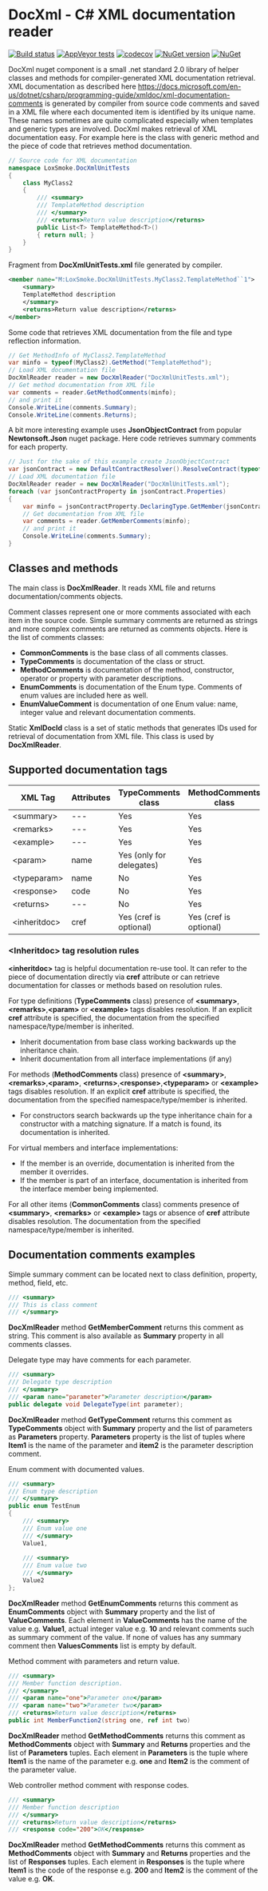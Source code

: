 # DocXml - C# XML documentation reader 

[![Build status](https://ci.appveyor.com/api/projects/status/5dvuk9y8eo6q85n4?svg=true)](https://ci.appveyor.com/project/loxsmoke/docxml-nbx6b) [![AppVeyor tests](https://img.shields.io/appveyor/tests/loxsmoke/docxml-nbx6b.svg)](https://ci.appveyor.com/project/loxsmoke/docxml-nbx6b) [![codecov](https://codecov.io/gh/loxsmoke/docxml/branch/master/graph/badge.svg)](https://codecov.io/gh/loxsmoke/docxml) [![NuGet version](https://badge.fury.io/nu/LoxSmoke.DocXml.svg)](https://badge.fury.io/nu/LoxSmoke.DocXml) [![NuGet](https://img.shields.io/nuget/dt/LoxSmoke.DocXml.svg)](https://www.nuget.org/packages/LoxSmoke.DocXml) 

DocXml nuget component is a small .net standard 2.0 library of helper classes and methods for compiler-generated XML documentation retrieval.
XML documentation as described here https://docs.microsoft.com/en-us/dotnet/csharp/programming-guide/xmldoc/xml-documentation-comments
is generated by compiler from source code comments and saved in a XML file where each
documented item is identified by its unique name. These names sometimes are quite complicated especially
when templates and generic types are involved. DocXml makes retrieval of XML documentation easy. For example
here is the class with generic method and the piece of code that retrieves method documentation.

```csharp
// Source code for XML documentation
namespace LoxSmoke.DocXmlUnitTests
{
    class MyClass2
    {
        /// <summary>
        /// TemplateMethod description
        /// </summary>
        /// <returns>Return value description</returns>
        public List<T> TemplateMethod<T>()
        { return null; }
    }
}
```

Fragment from **DocXmlUnitTests.xml** file generated by compiler.
```xml
<member name="M:LoxSmoke.DocXmlUnitTests.MyClass2.TemplateMethod``1">
    <summary>
    TemplateMethod description
    </summary>
    <returns>Return value description</returns>
</member>
```

Some code that retrieves XML documentation from the file and type reflection information.
```csharp
// Get MethodInfo of MyClass2.TemplateMethod
var minfo = typeof(MyClass2).GetMethod("TemplateMethod");
// Load XML documentation file
DocXmlReader reader = new DocXmlReader("DocXmlUnitTests.xml");
// Get method documentation from XML file
var comments = reader.GetMethodComments(minfo);
// and print it
Console.WriteLine(comments.Summary);
Console.WriteLine(comments.Returns);
```

A bit more interesting example uses **JsonObjectContract** from popular **Newtonsoft.Json** nuget package. Here code retrieves summary comments for each property.
```csharp
// Just for the sake of this example create JsonObjectContract
var jsonContract = new DefaultContractResolver().ResolveContract(typeof(MyClass2)) as JsonObjectContract;
// Load XML documentation file
DocXmlReader reader = new DocXmlReader("DocXmlUnitTests.xml");
foreach (var jsonContractProperty in jsonContract.Properties)
{
    var minfo = jsonContractProperty.DeclaringType.GetMember(jsonContractProperty.UnderlyingName)[0];
    // Get documentation from XML file
    var comments = reader.GetMemberComments(minfo);
    // and print it
    Console.WriteLine(comments.Summary);
}
```

## Classes and methods

The main class is **DocXmlReader**. It reads XML file and returns documentation/comments objects.

Comment classes represent one or more comments associated with each item in the source code. Simple summary 
comments are returned as strings and more complex comments are returned as comments objects. Here is the list of 
comments classes:
* **CommonComments** is the base class of all comments classes.
* **TypeComments** is documentation of the class or struct. 
* **MethodComments** is documentation of the method, constructor, operator or property with parameter descriptions.
* **EnumComments** is documentation of the Enum type. Comments of enum values are included here as well.
* **EnumValueComment** is documentation of one Enum value: name, integer value and relevant documentation comments.

Static **XmlDocId** class is a set of static methods that generates IDs used for retrieval of documentation from 
XML file. This class is used by **DocXmlReader**.   

## Supported documentation tags
 
| XML Tag | Attributes | TypeComments class | MethodComments class | EnumComments class | EnumValueComment class |
|---------|------------|--------------|----------------|--------------|------------------|
| \<summary\> | --- | Yes | Yes | Yes | Yes |
| \<remarks\> | --- | Yes | Yes | Yes | Yes |
| \<example\> | --- | Yes | Yes | Yes | Yes |
| \<param\> | name | Yes (only for delegates) | Yes | No | No |
| \<typeparam\> | name | No | Yes | No | No |
| \<response\> | code | No | Yes | No | No |
| \<returns\> | --- | No | Yes | No | No |
| \<inheritdoc\> | cref | Yes (cref is optional) | Yes (cref is optional) | Yes | Yes |

### \<Inheritdoc\> tag resolution rules

**\<inheritdoc\>** tag is helpful documentation re-use tool. It can refer to the piece of documentation directly via **cref** attribute or can retrieve documentation for classes or methods based on resolution rules.

For type definitions (**TypeComments** class) presence of **\<summary\>**, **\<remarks\>**,**\<param\>** or **\<example\>** tags disables resolution.
If an explicit **cref** attribute is specified, the documentation from the specified namespace/type/member is inherited. 
* Inherit documentation from base class working backwards up the inheritance chain.
* Inherit documentation from all interface implementations (if any) 


For methods (**MethodComments** class) presence of **\<summary\>**, **\<remarks\>**,**\<param\>**, **\<returns\>**,**\<response\>**,**\<typeparam\>** or **\<example\>** tags disables resolution.
If an explicit **cref** attribute is specified, the documentation from the specified namespace/type/member is inherited.
* For constructors search backwards up the type inheritance chain for a constructor with a matching signature. If a match is found, its documentation is inherited.

For virtual members and interface implementations:
* If the member is an override, documentation is inherited from the member it overrides.
* If the member is part of an interface, documentation is inherited from the interface member being implemented.


For all other items (**CommonComments** class) comments presence of **\<summary\>**, **\<remarks\>** or **\<example\>** tags or absence of **cref** attribute disables resolution. The documentation from the specified namespace/type/member is inherited. 

## Documentation comments examples

Simple summary comment can be located next to class definition, property, method, field, etc.
```csharp
/// <summary>
/// This is class comment
/// </summary>
```
**DocXmlReader** method **GetMemberComment** returns this comment as string.
This comment is also available as **Summary** property in all comments classes.

Delegate type may have comments for each parameter. 
```csharp
/// <summary>
/// Delegate type description 
/// </summary>
/// <param name="parameter">Parameter description</param>
public delegate void DelegateType(int parameter);
```
**DocXmlReader** method **GetTypeComment** returns this comment as **TypeComments** object with **Summary** property and the list of parameters as **Parameters** property. **Parameters** property is the list of tuples where **Item1** is the name of the parameter and **item2** is the parameter description comment.

Enum comment with documented values.
```csharp
/// <summary>
/// Enum type description
/// </summary>
public enum TestEnum
{
    /// <summary>
    /// Enum value one
    /// </summary>
    Value1,
     
    /// <summary>
    /// Enum value two
    /// </summary>
    Value2
};
```
**DocXmlReader** method **GetEnumComments** returns this comment as **EnumComments** object with **Summary** property and the list of **ValueComments**. Each element in **ValueComments** has the name of the value e.g. **Value1**, actual integer value e.g. **10** and relevant comments such as summary comment of the value. If none of values has any summary comment then **ValuesComments** list is empty by default.

Method comment with parameters and return value.
```csharp
/// <summary>
/// Member function description.
/// </summary>
/// <param name="one">Parameter one</param>
/// <param name="two">Parameter two</param>
/// <returns>Return value description</returns>
public int MemberFunction2(string one, ref int two)
```
**DocXmlReader** method **GetMethodComments** returns this comment as **MethodComments** object with **Summary** and **Returns** properties and the list of **Parameters** tuples. Each element in **Parameters** is the tuple where **Item1** is the name of the parameter e.g. **one** and **Item2** is the comment of the parameter value.


Web controller method comment with response codes.
```csharp
/// <summary>
/// Member function description
/// </summary>
/// <returns>Return value description</returns>
/// <response code="200">OK</response>
```
**DocXmlReader** method **GetMethodComments** returns this comment as **MethodComments** object with **Summary** and **Returns** properties and the list of **Responses** tuples. Each element in **Responses** is the tuple where **Item1** is the code of the response e.g. **200** and **Item2** is the comment of the value e.g. **OK**.






